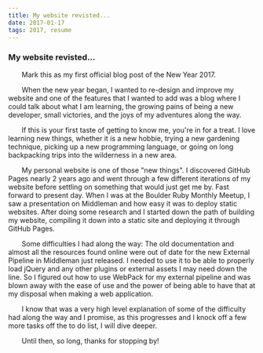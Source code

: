 ```yaml
---
title: My website revisted...
date: 2017-01-17
tags: 2017, resume
---
```

<div class="blog">
<h3>My website revisted...</h3>

<p style="text-align: left;"> &nbsp;&nbsp;&nbsp;&nbsp;&nbsp;&nbsp; Mark this as my first official blog post of the New Year 2017.</p>

<p style="text-align: left;"> &nbsp;&nbsp;&nbsp;&nbsp;&nbsp;&nbsp; When the new year began, I wanted to re-design and improve my website and one of the features that I wanted to add was a blog where I could talk about what I am learning, the growing pains of being a new developer, small victories, and the joys of my adventures along the way.</p>

<p style="text-align: left;"> &nbsp;&nbsp;&nbsp;&nbsp;&nbsp;&nbsp; If this is your first taste of getting to know me, you're in for a treat. I love learning new things, whether it is a new hobbie, trying a new gardening technique, picking up a new programming language, or going on long backpacking trips into the wilderness in a new area.</p>

<p style="text-align: left;"> &nbsp;&nbsp;&nbsp;&nbsp;&nbsp;&nbsp; My personal website is one of those "new things". I discovered GitHub Pages nearly 2 years ago and went through a few different iterations of my website before settling on something that would just get me by. Fast forward to present day. When I was at the Boulder Ruby Monthly Meetup, I saw a presentation on Middleman and how easy it was to deploy static websites. After doing some research and I started down the path of building my website, compiling it down into a static site and deploying it through GitHub Pages.</p>

<p style="text-align: left;"> &nbsp;&nbsp;&nbsp;&nbsp;&nbsp;&nbsp; Some difficulties I had along the way: The old documentation and almost all the resources found online were out of date for the new External Pipeline in Middleman just released. I needed to use it to be able to properly load jQuery and any other plugins or external assets I may need down the line. So I figured out how to use WebPack for my external pipeline and was blown away with the ease of use and the power of being able to have that at my disposal when making a web application.</p>

<p style="text-align: left;"> &nbsp;&nbsp;&nbsp;&nbsp;&nbsp;&nbsp; I know that was a very high level explanation of some of the difficulty had along the way and I promise, as this progresses and I knock off a few more tasks off the to do list, I will dive deeper.</p>

<p style="text-align: left;"> &nbsp;&nbsp;&nbsp;&nbsp;&nbsp;&nbsp; Until then, so long, thanks for stopping by!</p>
